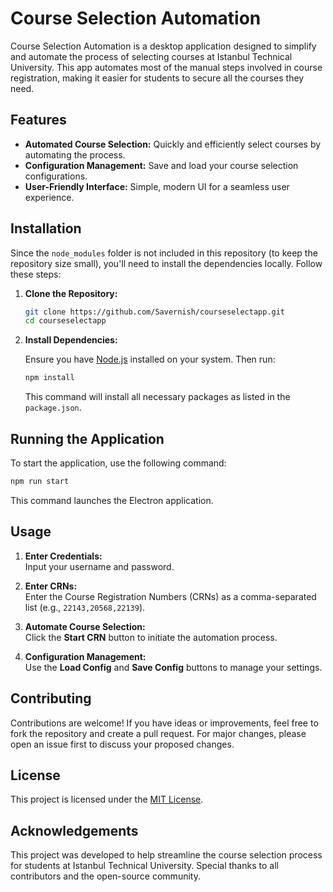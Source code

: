 # Course Selection Automation

Course Selection Automation is a desktop application designed to simplify and automate the process of selecting courses at Istanbul Technical University. This app automates most of the manual steps involved in course registration, making it easier for students to secure all the courses they need.

## Features

- **Automated Course Selection:** Quickly and efficiently select courses by automating the process.
- **Configuration Management:** Save and load your course selection configurations.
- **User-Friendly Interface:** Simple, modern UI for a seamless user experience.

## Installation

Since the `node_modules` folder is not included in this repository (to keep the repository size small), you'll need to install the dependencies locally. Follow these steps:

1. **Clone the Repository:**

   ```bash
   git clone https://github.com/Savernish/courseselectapp.git
   cd courseselectapp
   ```

2. **Install Dependencies:**

   Ensure you have [Node.js](https://nodejs.org/) installed on your system. Then run:

   ```bash
   npm install
   ```

   This command will install all necessary packages as listed in the `package.json`.

## Running the Application

To start the application, use the following command:

```bash
npm run start
```

This command launches the Electron application.

## Usage

1. **Enter Credentials:**  
   Input your username and password.

2. **Enter CRNs:**  
   Enter the Course Registration Numbers (CRNs) as a comma-separated list (e.g., `22143,20568,22139`).

3. **Automate Course Selection:**  
   Click the **Start CRN** button to initiate the automation process.

4. **Configuration Management:**  
   Use the **Load Config** and **Save Config** buttons to manage your settings.

## Contributing

Contributions are welcome! If you have ideas or improvements, feel free to fork the repository and create a pull request. For major changes, please open an issue first to discuss your proposed changes.

## License

This project is licensed under the [MIT License](LICENSE).

## Acknowledgements

This project was developed to help streamline the course selection process for students at Istanbul Technical University. Special thanks to all contributors and the open-source community.
